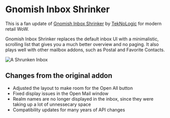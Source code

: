 # Gnomish Inbox Shrinker

This is a fan update of [Gnomish Inbox Shrinker](https://github.com/TekNoLogic/GnomishInboxShrinker) by [TekNoLogic](https://github.com/TekNoLogic) for modern retail WoW.

Gnomish Inbox Shrinker replaces the default inbox UI with a minimalistic, scrolling list that gives you a much better overview and no paging. It also plays well with other mailbox addons, such as Postal and Favorite Contacts.

![A Shrunken Inbox](https://i.imgur.com/UMHze56.png)


## Changes from the original addon

- Adjusted the layout to make room for the Open All button
- Fixed display issues in the Open Mail window
- Realm names are no longer displayed in the inbox, since they were taking up a lot of unnessecary space
- Compatibility updates for many years of API changes
